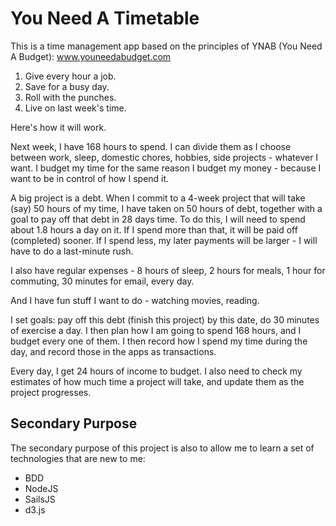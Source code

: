 # You Need A Timetable

This is a time management app based on the principles of YNAB (You Need A Budget): www.youneedabudget.com

1. Give every hour a job.
2. Save for a busy day.
3. Roll with the punches.
4. Live on last week's time.

Here's how it will work.

Next week, I have 168 hours to spend.  I can divide them as I choose between work, sleep, domestic chores, hobbies, side projects - whatever I want.  I budget my time for the same reason I budget my money - because I want to be in control of how I spend it.

A big project is a debt.  When I commit to a 4-week project that will take (say) 50 hours of my time, I have taken on 50 hours of debt, together with a goal to pay off that debt in 28 days time.  To do this, I will need to spend about 1.8 hours a day on it.  If I spend more than that, it will be paid off (completed) sooner.  If I spend less, my later payments will be larger - I will have to do a last-minute rush.

I also have regular expenses - 8 hours of sleep, 2 hours for meals, 1 hour for commuting, 30 minutes for email, every day.

And I have fun stuff I want to do - watching movies, reading.

I set goals: pay off this debt (finish this project) by this date, do 30 minutes of exercise a day.  I then plan how I am going to spend 168 hours, and I budget every one of them.  I then record how I spend my time during the day, and record those in the apps as transactions.

Every day, I get 24 hours of income to budget.  I also need to check my estimates of how much time a project will take, and update them as the project progresses.

## Secondary Purpose

The secondary purpose of this project is also to allow me to learn a set of technologies that are new to me:
* BDD
* NodeJS
* SailsJS
* d3.js
